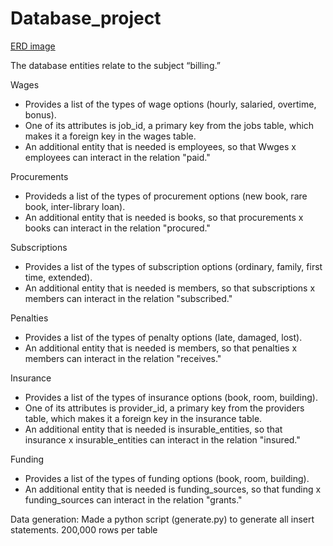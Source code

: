 # Database_project

[ERD image](ERD.png)

The database entities relate to the subject “billing.”

Wages
- Provides a list of the types of wage options (hourly, salaried, overtime, bonus).
- One of its attributes is job_id, a primary key from the jobs table, which makes it a foreign key in the wages table.
- An additional entity that is needed is employees, so that Wwges x employees can interact in the relation "paid."

Procurements
- Provideds a list of the types of procurement options (new book, rare book, inter-library loan).
- An additional entity that is needed is books, so that procurements x books can interact in the relation "procured."

Subscriptions
- Provides a list of the types of subscription options (ordinary, family, first time, extended).
- An additional entity that is needed is members, so that subscriptions x members can interact in the relation "subscribed."

Penalties
- Provides a list of the types of penalty options (late, damaged, lost).
- An additional entity that is needed is members, so that penalties x members can interact in the relation "receives."

Insurance
- Provides a list of the types of insurance options (book, room, building).
- One of its attributes is provider_id, a primary key from the providers table, which makes it a foreign key in the insurance table.
- An additional entity that is needed is insurable_entities, so that insurance x insurable_entities can interact in the relation "insured."

Funding
- Provides a list of the types of funding options (book, room, building).
- An additional entity that is needed is funding_sources, so that funding x funding_sources can interact in the relation "grants."

Data generation:
Made a python script (generate.py) to generate all insert statements.
200,000 rows per table